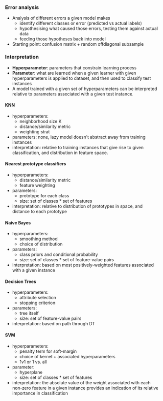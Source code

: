 ### Error analysis

- Analysis of different errors a given model makes
	- identify different classes or error (predicted vs actual labels)
	- hypothesising what caused those errors, testing them against actual data
	- feeding those hypotheses back into model
- Starting point: confusion matrix + random offdiagonal subsample

### Interpretation

- **Hyperparameter**: parameters that constrain learning process
- **Parameter**: what are learned when a given learner with given hyperparameters is applied to dataset, and then used to classify test instances
- A model trained with a given set of hyperparameters can be interpreted relative to parameters associated with a given test instance.

#### KNN
- hyperparameters:
	- neighborhood size K
	- distance/similarity metric
	- weighting strat
- parameters: none, lazy model doesn't abstract away from training instances
- interpretation: relative to training instances that give rise to given classification, and distribution in feature space.

#### Nearest prototype classifiers
- hyperparameters: 
	- distance/similarity metric
	- feature weighting
- parameters: 
	- prototype for each class
	- size: set of classes * set of features
- interpretation: relative to distribution of prototypes in space, and distance to each prototype

#### Naive Bayes
- hyperparameters:
	- smoothing method
	- choice of distribution
- parameters:
	- class priors and conditional probability
	- size: set of classes * set of feature-value pairs
- interpretation: based on most positively-weighted features associated with a given instance

#### Decision Trees

- hyperparameters:
	- attribute selection
	- stopping criterion
- parameters:
	- tree itself
	- size: set of feature-value pairs
- interpretation: based on path through DT

#### SVM

- hyperparameters:
	- penalty term for soft-margin
	- choice of kernel + associated hyperparameters
	- 1v1 or 1 vs. all
- parameter:
	- hyperplane
	- size: set of classes * set of features
- interpretation: the absolute value of the weight associated with each non-zero feature in a given instance provides an indication of its relative importance in classification